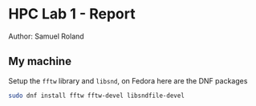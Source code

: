 # HPC Lab 1 - Report
Author: Samuel Roland

## My machine

Setup the `fftw` library and `libsnd`, on Fedora here are the DNF packages
```sh
sudo dnf install fftw fftw-devel libsndfile-devel
```

